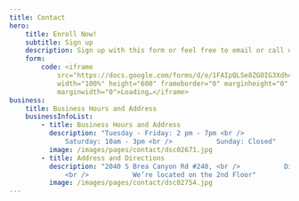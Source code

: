 ```yaml
---
title: Contact
hero:
    title: Enroll Now!
    subtitle: Sign up
    description: Sign up with this form or feel free to email or call us directly!
    form:
        code: <iframe
            src="https://docs.google.com/forms/d/e/1FAIpQLSe8ZGOIG3XdhcNWZIIe4Pa31mej0rqZmoVFyeB8un-xkGaKCA/viewform?embedded=true"
            width="100%" height="600" frameborder="0" marginheight="0"
            marginwidth="0">Loading…</iframe>
business:
    title: Business Hours and Address
    businessInfoList:
        - title: Business Hours and Address
          description: "Tuesday - Friday: 2 pm - 7pm <br />
              Saturday: 10am - 3pm <br />           Sunday: Closed"
          image: /images/pages/contact/dsc02671.jpg
        - title: Address and Directions
          description: "2040 S Brea Canyon Rd #240, <br />           Diamond Bar, CA 91765
              <br />           We’re located on the 2nd Floor"
          image: /images/pages/contact/dsc02754.jpg
---
```

